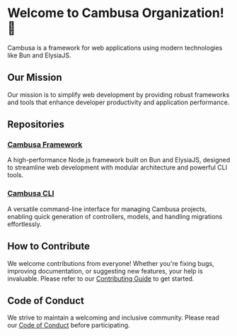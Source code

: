 
# Welcome to Cambusa Organization! 🚀

Cambusa is a framework for web applications using modern technologies like Bun and ElysiaJS.

## Our Mission

Our mission is to simplify web development by providing robust frameworks and tools that enhance developer productivity and application performance.

## Repositories

### [Cambusa Framework](https://github.com/cambusaHQ/cambusa)
A high-performance Node.js framework built on Bun and ElysiaJS, designed to streamline web development with modular architecture and powerful CLI tools.

### [Cambusa CLI](https://github.com/cambusaHQ/cambusa-cli)
A versatile command-line interface for managing Cambusa projects, enabling quick generation of controllers, models, and handling migrations effortlessly.

## How to Contribute

We welcome contributions from everyone! Whether you're fixing bugs, improving documentation, or suggesting new features, your help is invaluable. Please refer to our [Contributing Guide](https://github.com/cambusaHQ/core/blob/main/CONTRIBUTING.md) to get started.

## Code of Conduct

We strive to maintain a welcoming and inclusive community. Please read our [Code of Conduct](https://github.com/cambusaHQ/core/blob/main/CODE_OF_CONDUCT.md) before participating.
